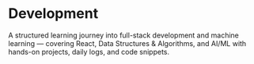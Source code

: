# Development
A structured learning journey into full-stack development and machine learning — covering React, Data Structures &amp; Algorithms, and AI/ML with hands-on projects, daily logs, and code snippets.
